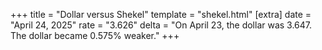 +++
title = "Dollar versus Shekel"
template = "shekel.html"
[extra]
date = "April 24, 2025"
rate = "3.626"
delta = "On April 23, the dollar was 3.647. The dollar became 0.575% weaker."
+++
